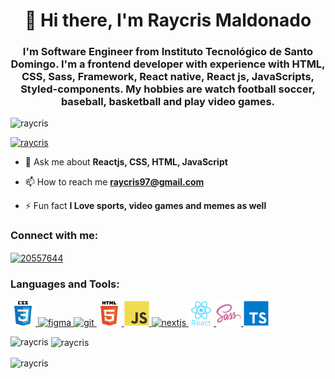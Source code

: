 <h1 align="center">👋 Hi there, I'm Raycris Maldonado</h1>
<h3 align="center">I'm Software Engineer from Instituto Tecnológico de Santo Domingo. I'm a frontend developer with experience with HTML, CSS, Sass, Framework,  React native, React js, JavaScripts, Styled-components. My hobbies are watch football soccer, baseball, basketball and play video games.</h3>

<p align="left"> <img src="https://komarev.com/ghpvc/?username=raycris&label=Profile%20views&color=0e75b6&style=flat" alt="raycris" /> </p>

<p align="left"> <a href="https://github.com/ryo-ma/github-profile-trophy"><img src="https://github-profile-trophy.vercel.app/?username=raycris" alt="raycris" /></a> </p>

- 💬 Ask me about **Reactjs, CSS, HTML, JavaScript**

- 📫 How to reach me **raycris97@gmail.com**

- ⚡ Fun fact **I Love sports, video games and memes as well**

<h3 align="left">Connect with me:</h3>
<p align="left">
<a href="https://stackoverflow.com/users/20557644" target="blank"><img align="center" src="https://raw.githubusercontent.com/rahuldkjain/github-profile-readme-generator/master/src/images/icons/Social/stack-overflow.svg" alt="20557644" height="30" width="40" /></a>
</p>

<h3 align="left">Languages and Tools:</h3>
<p align="left"> <a href="https://www.w3schools.com/css/" target="_blank" rel="noreferrer"> <img src="https://raw.githubusercontent.com/devicons/devicon/master/icons/css3/css3-original-wordmark.svg" alt="css3" width="40" height="40"/> </a> <a href="https://www.figma.com/" target="_blank" rel="noreferrer"> <img src="https://www.vectorlogo.zone/logos/figma/figma-icon.svg" alt="figma" width="40" height="40"/> </a> <a href="https://git-scm.com/" target="_blank" rel="noreferrer"> <img src="https://www.vectorlogo.zone/logos/git-scm/git-scm-icon.svg" alt="git" width="40" height="40"/> </a> <a href="https://www.w3.org/html/" target="_blank" rel="noreferrer"> <img src="https://raw.githubusercontent.com/devicons/devicon/master/icons/html5/html5-original-wordmark.svg" alt="html5" width="40" height="40"/> </a> <a href="https://developer.mozilla.org/en-US/docs/Web/JavaScript" target="_blank" rel="noreferrer"> <img src="https://raw.githubusercontent.com/devicons/devicon/master/icons/javascript/javascript-original.svg" alt="javascript" width="40" height="40"/> </a> <a href="https://nextjs.org/" target="_blank" rel="noreferrer"> <img src="https://cdn.worldvectorlogo.com/logos/nextjs-2.svg" alt="nextjs" width="40" height="40"/> </a> <a href="https://reactjs.org/" target="_blank" rel="noreferrer"> <img src="https://raw.githubusercontent.com/devicons/devicon/master/icons/react/react-original-wordmark.svg" alt="react" width="40" height="40"/> </a> <a href="https://sass-lang.com" target="_blank" rel="noreferrer"> <img src="https://raw.githubusercontent.com/devicons/devicon/master/icons/sass/sass-original.svg" alt="sass" width="40" height="40"/> </a> <a href="https://www.typescriptlang.org/" target="_blank" rel="noreferrer"> <img src="https://raw.githubusercontent.com/devicons/devicon/master/icons/typescript/typescript-original.svg" alt="typescript" width="40" height="40"/> </a> </p>

<p><img align="left" src="https://github-readme-stats.vercel.app/api/top-langs?username=raycris&show_icons=true&locale=en&layout=compact" alt="raycris" /></p>

<p>&nbsp;<img align="center" src="https://github-readme-stats.vercel.app/api?username=raycris&show_icons=true&locale=en" alt="raycris" /></p>

<p><img align="center" src="https://github-readme-streak-stats.herokuapp.com/?user=raycris&" alt="raycris" /></p>
